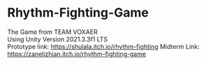 # Rhythm-Fighting-Game
The Game from TEAM VOXAER \
Using Unity Version 2021.3.3f1 LTS \
Prototype link: https://shulala.itch.io/rhythm-fighting
Midterm Link: https://zanelizhian.itch.io/rhythm-fighting-game
# 
